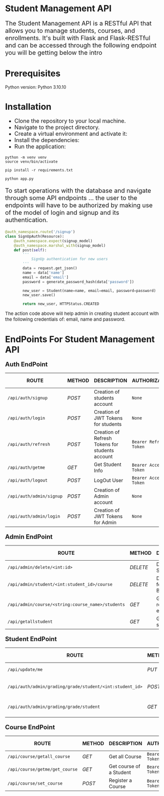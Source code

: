 # Student Management API

<p style="font-size:20px;">The Student Management API is a RESTful API that allows you to manage students, courses, and enrollments. It's built with Flask and Flask-RESTful and can be accessed through the following endpoint you will be getting below the intro</p>

<div></div>

<h1>Prerequisites</h1>
Python version: Python 3.10.10
<div></div>  
<h1>Installation</h1>
<div></div>
<ul style="font-size:18px;">
    <li>Clone the repository to your local machine.</li>
    <li>Navigate to the project directory.</li>
    <li>Create a virtual environment and activate it:</li>
    <li>Install the dependencies:</li>
    <li>Run the application:</li>
</ul>

```console
python -m venv venv
source venv/bin/activate
```

```console
pip install -r requirements.txt
```

```console
python app.py
```

<p style="font-size: 20px; margin-top: 20px;">To start operations with the database and navigate through some API endpoints ... the user to the endpoints will have to be authorized by making use of the model of login and signup and its authentication.</p>

```python
@auth_namespace.route('/signup')
class SignUpAuth(Resource):
    @auth_namespace.expect(signup_model)
    @auth_namespace.marshal_with(signup_model)
    def post(self):
        '''
            SignUp authentication for new users
        '''
        data = request.get_json()
        name = data['name']
        email = data['email']
        password = generate_password_hash(data['password'])

        new_user = Student(name=name, email=email, password=password)
        new_user.save()

        return new_user, HTTPStatus.CREATED
```

<div style="font-size:15px; margin-top:10px; margin-bottom:20px;">
    The action code above will help admin in creating student account with the following credentials of: email, name and password.
</div>

# EndPoints For Student Management API

<div style="margin-top:8px; margin-bottom:10px; font-size:20px; font-weight:bold;">Auth EndPoint</div>
<!-- Tables for routing in each models -->

| ROUTE                    | METHOD | DESCRIPTION                                     | AUTHORIZATION          | USER TYPE |
| ------------------------ | ------ | ----------------------------------------------- | ---------------------- | --------- |
| `/api/auth/signup`       | _POST_ | Creation of students account                    | `None`                 | Any       |
| `/api/auth/login`        | _POST_ | Creation of JWT Tokens for students             | `None`                 | Students  |
| `/api/auth/refresh`      | _POST_ | Creation of Refresh Tokens for students account | `Bearer Refresh-Token` | Students  |
| `/api/auth/getme`        | _GET_  | Get Student Info                                | `Bearer Access-Token`  | Students  |
| `/api/auth/logout`       | _POST_ | LogOut User                                     | `Bearer Access-Token`  | Any       |
| `/api/auth/admin/signup` | _POST_ | Creation of Admin account                       | `None`                 | Admin     |
| `/api/auth/admin/login`  | _POST_ | Creation of JWT Tokens for Admin                | `None`                 | Admin     |

<div style="margin-top:20px; margin-bottom:10px; font-size:20px; font-weight:bold;">Admin EndPoint</div>

| ROUTE                                             | METHOD   | DESCRIPTION                           | AUTHORIZATION         | USER TYPE |
| ------------------------------------------------- | -------- | ------------------------------------- | --------------------- | --------- |
| `/api/admin/delete/<int:id>`                      | _DELETE_ | Delete Student by id                  | `Bearer Access-Token` | Admin     |
| `/api/admin/student/<int:student_id>/course`      | _DELETE_ | Delete Course for a Student By Admin  | `Bearer Access-Token` | Admin     |
| `/api/admin/course/<string:course_name>/students` | _GET_    | Get student registered in each course | `Bearer Access-Token` | Admin     |
| `/api/getallstudent`                              | _GET_    | Get all students                      | `Bearer Access-Token` | Admin     |

<div style="margin-top:20px; margin-bottom:10px; font-size:20px; font-weight:bold;">Student EndPoint</div>

| ROUTE                                                    | METHOD | DESCRIPTION                           | AUTHORIZATION         | USER TYPE |
| -------------------------------------------------------- | ------ | ------------------------------------- | --------------------- | --------- |
| `/api/update/me`                                         | _PUT_  | Update Student Info                   | `Bearer Access-Token` | Student   |
| `/api/auth/admin/grading/grade/student/<int:student_id>` | _POST_ | Grade Students By Id                  | `Bearer Access-Token` | Admin     |
| `/api/auth/admin/grading/grade/student`                  | _GET_  | Get Grades of Students by the student | `Bearer Access-Token` | Student   |

<div style="margin-top:20px; margin-bottom:10px; font-size:20px; font-weight:bold;">Course EndPoint</div>

| ROUTE                          | METHOD | DESCRIPTION             | AUTHORIZATION         | USER TYPE |
| ------------------------------ | ------ | ----------------------- | --------------------- | --------- |
| `/api/course/getall_course`    | _GET_  | Get all Course          | `Bearer Access-Token` | Any       |
| `/api/course/getme/get_course` | _GET_  | Get course of a Student | `Bearer Access-Token` | Student   |
| `/api/course/set_course`       | _POST_ | Register a Course       | `Bearer Access-Token` | Student   |
